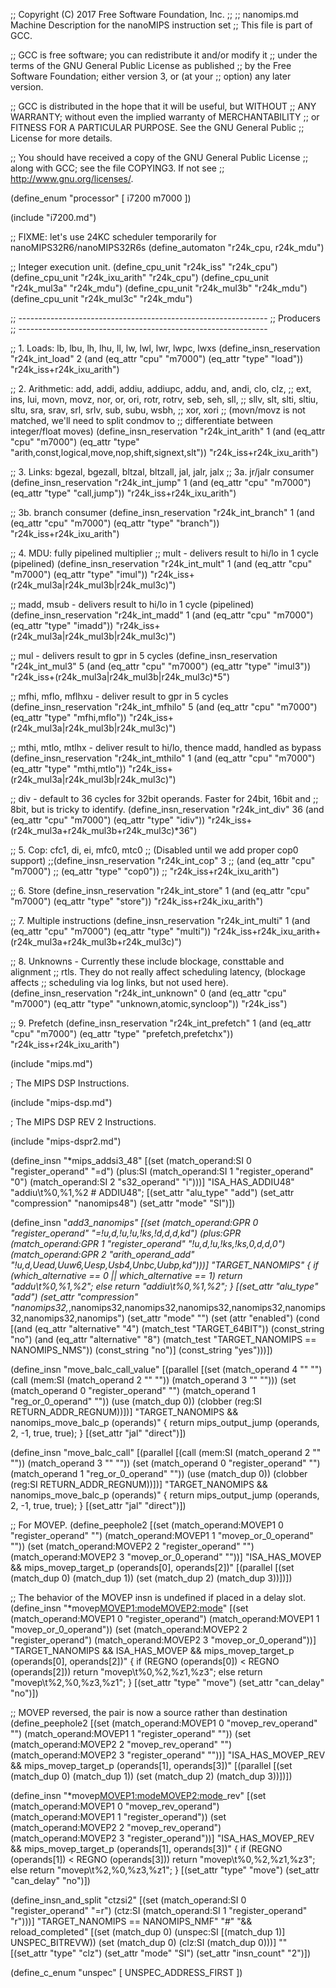 ;; Copyright (C) 2017 Free Software Foundation, Inc.
;;
;; nanomips.md   Machine Description for the nanoMIPS instruction set
;; This file is part of GCC.

;; GCC is free software; you can redistribute it and/or modify it
;; under the terms of the GNU General Public License as published
;; by the Free Software Foundation; either version 3, or (at your
;; option) any later version.

;; GCC is distributed in the hope that it will be useful, but WITHOUT
;; ANY WARRANTY; without even the implied warranty of MERCHANTABILITY
;; or FITNESS FOR A PARTICULAR PURPOSE.  See the GNU General Public
;; License for more details.

;; You should have received a copy of the GNU General Public License
;; along with GCC; see the file COPYING3.  If not see
;; <http://www.gnu.org/licenses/>.

(define_enum "processor" [
  i7200
  m7000
])

(include "i7200.md")

;; FIXME: let's use 24KC scheduler temporarily for nanoMIPS32R6/nanoMIPS32R6s
(define_automaton "r24k_cpu, r24k_mdu")

;; Integer execution unit.
(define_cpu_unit "r24k_iss"		"r24k_cpu")
(define_cpu_unit "r24k_ixu_arith"	"r24k_cpu")
(define_cpu_unit "r24k_mul3a"	        "r24k_mdu")
(define_cpu_unit "r24k_mul3b"	        "r24k_mdu")
(define_cpu_unit "r24k_mul3c"	        "r24k_mdu")

;; --------------------------------------------------------------
;; Producers
;; --------------------------------------------------------------

;; 1. Loads: lb, lbu, lh, lhu, ll, lw, lwl, lwr, lwpc, lwxs
(define_insn_reservation "r24k_int_load" 2
  (and (eq_attr "cpu" "m7000")
       (eq_attr "type" "load"))
  "r24k_iss+r24k_ixu_arith")

;; 2. Arithmetic: add, addi, addiu, addiupc, addu, and, andi, clo, clz,
;;    ext, ins, lui, movn, movz, nor, or, ori, rotr, rotrv, seb, seh, sll,
;;    sllv, slt, slti, sltiu, sltu, sra, srav, srl, srlv, sub, subu, wsbh,
;;    xor, xori
;; (movn/movz is not matched, we'll need to split condmov to
;;  differentiate between integer/float moves)
(define_insn_reservation "r24k_int_arith" 1
  (and (eq_attr "cpu" "m7000")
       (eq_attr "type" "arith,const,logical,move,nop,shift,signext,slt"))
  "r24k_iss+r24k_ixu_arith")

;; 3. Links: bgezal, bgezall, bltzal, bltzall, jal, jalr, jalx
;; 3a. jr/jalr consumer
(define_insn_reservation "r24k_int_jump" 1
  (and (eq_attr "cpu" "m7000")
       (eq_attr "type" "call,jump"))
  "r24k_iss+r24k_ixu_arith")

;; 3b. branch consumer
(define_insn_reservation "r24k_int_branch" 1
  (and (eq_attr "cpu" "m7000")
       (eq_attr "type" "branch"))
  "r24k_iss+r24k_ixu_arith")

;; 4. MDU: fully pipelined multiplier
;; mult - delivers result to hi/lo in 1 cycle (pipelined)
(define_insn_reservation "r24k_int_mult" 1
  (and (eq_attr "cpu" "m7000")
       (eq_attr "type" "imul"))
  "r24k_iss+(r24k_mul3a|r24k_mul3b|r24k_mul3c)")

;; madd, msub - delivers result to hi/lo in 1 cycle (pipelined)
(define_insn_reservation "r24k_int_madd" 1
  (and (eq_attr "cpu" "m7000")
       (eq_attr "type" "imadd"))
  "r24k_iss+(r24k_mul3a|r24k_mul3b|r24k_mul3c)")

;; mul - delivers result to gpr in 5 cycles
(define_insn_reservation "r24k_int_mul3" 5
  (and (eq_attr "cpu" "m7000")
       (eq_attr "type" "imul3"))
  "r24k_iss+(r24k_mul3a|r24k_mul3b|r24k_mul3c)*5")

;; mfhi, mflo, mflhxu - deliver result to gpr in 5 cycles
(define_insn_reservation "r24k_int_mfhilo" 5
  (and (eq_attr "cpu" "m7000")
       (eq_attr "type" "mfhi,mflo"))
  "r24k_iss+(r24k_mul3a|r24k_mul3b|r24k_mul3c)")

;; mthi, mtlo, mtlhx - deliver result to hi/lo, thence madd, handled as bypass
(define_insn_reservation "r24k_int_mthilo" 1
  (and (eq_attr "cpu" "m7000")
       (eq_attr "type" "mthi,mtlo"))
  "r24k_iss+(r24k_mul3a|r24k_mul3b|r24k_mul3c)")

;; div - default to 36 cycles for 32bit operands.  Faster for 24bit, 16bit and
;; 8bit, but is tricky to identify.
(define_insn_reservation "r24k_int_div" 36
  (and (eq_attr "cpu" "m7000")
       (eq_attr "type" "idiv"))
  "r24k_iss+(r24k_mul3a+r24k_mul3b+r24k_mul3c)*36")


;; 5. Cop: cfc1, di, ei, mfc0, mtc0
;; (Disabled until we add proper cop0 support)
;;(define_insn_reservation "r24k_int_cop" 3
;;  (and (eq_attr "cpu" "m7000")
;;       (eq_attr "type" "cop0"))
;;  "r24k_iss+r24k_ixu_arith")


;; 6. Store
(define_insn_reservation "r24k_int_store" 1
  (and (eq_attr "cpu" "m7000")
       (eq_attr "type" "store"))
  "r24k_iss+r24k_ixu_arith")


;; 7. Multiple instructions
(define_insn_reservation "r24k_int_multi" 1
  (and (eq_attr "cpu" "m7000")
       (eq_attr "type" "multi"))
  "r24k_iss+r24k_ixu_arith+(r24k_mul3a+r24k_mul3b+r24k_mul3c)")

;; 8. Unknowns - Currently these include blockage, consttable and alignment
;;    rtls. They do not really affect scheduling latency, (blockage affects
;;    scheduling via log links, but not used here).
(define_insn_reservation "r24k_int_unknown" 0
  (and (eq_attr "cpu" "m7000")
       (eq_attr "type" "unknown,atomic,syncloop"))
  "r24k_iss")

;; 9. Prefetch
(define_insn_reservation "r24k_int_prefetch" 1
  (and (eq_attr "cpu" "m7000")
       (eq_attr "type" "prefetch,prefetchx"))
  "r24k_iss+r24k_ixu_arith")

(include "mips.md")

; The MIPS DSP Instructions.

(include "mips-dsp.md")


; The MIPS DSP REV 2 Instructions.

(include "mips-dspr2.md")

(define_insn "*mips_addsi3_48"
  [(set (match_operand:SI 0 "register_operand" "=d")
	(plus:SI (match_operand:SI 1 "register_operand" "0")
		 (match_operand:SI 2 "s32_operand" "i")))]
  "ISA_HAS_ADDIU48"
  "addiu\t%0,%1,%2 # ADDIU48";
  [(set_attr "alu_type" "add")
   (set_attr "compression" "nanomips48")
   (set_attr "mode" "SI")])

(define_insn "*add<mode>3_nanomips"
  [(set (match_operand:GPR 0 "register_operand" "=!u,d,!u,!u,!ks,!d,d,d,kd")
	(plus:GPR (match_operand:GPR 1 "register_operand" "!u,d,!u,!ks,!ks,0,d,d,0")
		  (match_operand:GPR 2 "arith_operand_add" "!u,d,Uead,Uuw6,Uesp,Usb4,Unbc,Uubp,kd")))]
  "TARGET_NANOMIPS"
{
  if (which_alternative == 0
      || which_alternative == 1)
    return "<d>addu\t%0,%1,%2";
  else
    return "<d>addiu\t%0,%1,%2";
}
  [(set_attr "alu_type" "add")
   (set_attr "compression" "nanomips32,*,nanomips32,nanomips32,nanomips32,nanomips32,nanomips32,nanomips32,nanomips")
   (set_attr "mode" "<MODE>")
   (set (attr "enabled")
	(cond [(and (eq_attr "alternative" "4")
		    (match_test "TARGET_64BIT"))
		  (const_string "no")
	       (and (eq_attr "alternative" "8")
		    (match_test "TARGET_NANOMIPS == NANOMIPS_NMS"))
		  (const_string "no")]
	      (const_string "yes")))])

(define_insn "move_balc_call_value"
  [(parallel [(set (match_operand 4 "" "")
		   (call (mem:SI (match_operand 2 "" ""))
			 (match_operand 3 "" "")))
	      (set (match_operand 0 "register_operand" "")
		   (match_operand 1 "reg_or_0_operand" ""))
	      (use (match_dup 0))
	      (clobber (reg:SI RETURN_ADDR_REGNUM))])]
  "TARGET_NANOMIPS
   && nanomips_move_balc_p (operands)"
  { return mips_output_jump (operands, 2, -1, true, true); }
  [(set_attr "jal" "direct")])

(define_insn "move_balc_call"
  [(parallel [(call (mem:SI (match_operand 2 "" ""))
		    (match_operand 3 "" ""))
	      (set (match_operand 0 "register_operand" "")
		   (match_operand 1 "reg_or_0_operand" ""))
	      (use (match_dup 0))
	      (clobber (reg:SI RETURN_ADDR_REGNUM))])]
  "TARGET_NANOMIPS
   && nanomips_move_balc_p (operands)"
  { return mips_output_jump (operands, 2, -1, true, true); }
  [(set_attr "jal" "direct")])

;; For MOVEP.
(define_peephole2
  [(set (match_operand:MOVEP1 0 "register_operand" "")
	(match_operand:MOVEP1 1 "movep_or_0_operand" ""))
   (set (match_operand:MOVEP2 2 "register_operand" "")
	(match_operand:MOVEP2 3 "movep_or_0_operand" ""))]
  "ISA_HAS_MOVEP
   && mips_movep_target_p (operands[0], operands[2])"
  [(parallel [(set (match_dup 0) (match_dup 1))
	      (set (match_dup 2) (match_dup 3))])])

;; The behavior of the MOVEP insn is undefined if placed in a delay slot.
(define_insn "*movep<MOVEP1:mode><MOVEP2:mode>"
  [(set (match_operand:MOVEP1 0 "register_operand")
	(match_operand:MOVEP1 1 "movep_or_0_operand"))
   (set (match_operand:MOVEP2 2 "register_operand")
	(match_operand:MOVEP2 3 "movep_or_0_operand"))]
  "TARGET_NANOMIPS
   && ISA_HAS_MOVEP
   && mips_movep_target_p (operands[0], operands[2])"
{
  if (REGNO (operands[0]) < REGNO (operands[2]))
    return "movep\t%0,%2,%z1,%z3";
  else
    return "movep\t%2,%0,%z3,%z1";
}
  [(set_attr "type" "move")
   (set_attr "can_delay" "no")])

;; MOVEP reversed, the pair is now a source rather than destination
(define_peephole2
  [(set (match_operand:MOVEP1 0 "movep_rev_operand" "")
	(match_operand:MOVEP1 1 "register_operand" ""))
   (set (match_operand:MOVEP2 2 "movep_rev_operand" "")
	(match_operand:MOVEP2 3 "register_operand" ""))]
  "ISA_HAS_MOVEP_REV
   && mips_movep_target_p (operands[1], operands[3])"
  [(parallel [(set (match_dup 0) (match_dup 1))
	      (set (match_dup 2) (match_dup 3))])])

(define_insn "*movep<MOVEP1:mode><MOVEP2:mode>_rev"
  [(set (match_operand:MOVEP1 0 "movep_rev_operand")
	(match_operand:MOVEP1 1 "register_operand"))
   (set (match_operand:MOVEP2 2 "movep_rev_operand")
	(match_operand:MOVEP2 3 "register_operand"))]
  "ISA_HAS_MOVEP_REV
   && mips_movep_target_p (operands[1], operands[3])"
{
  if (REGNO (operands[1]) < REGNO (operands[3]))
    return "movep\t%0,%2,%z1,%z3";
  else
    return "movep\t%2,%0,%z3,%z1";
}
  [(set_attr "type" "move")
   (set_attr "can_delay" "no")])

(define_insn_and_split "ctzsi2"
  [(set (match_operand:SI 0 "register_operand" "=r")
	(ctz:SI (match_operand:SI 1 "register_operand" "r")))]
  "TARGET_NANOMIPS == NANOMIPS_NMF"
  "#"
  "&& reload_completed"
  [(set (match_dup 0) (unspec:SI [(match_dup 1)] UNSPEC_BITREVW))
   (set (match_dup 0) (clz:SI (match_dup 0)))]
  ""
  [(set_attr "type" "clz")
   (set_attr "mode" "SI")
   (set_attr "insn_count" "2")])

(define_c_enum "unspec" [
  UNSPEC_ADDRESS_FIRST
])

